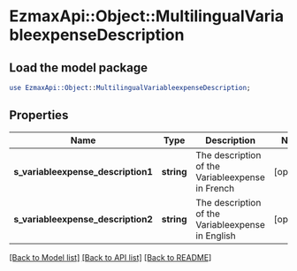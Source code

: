 # EzmaxApi::Object::MultilingualVariableexpenseDescription

## Load the model package
```perl
use EzmaxApi::Object::MultilingualVariableexpenseDescription;
```

## Properties
Name | Type | Description | Notes
------------ | ------------- | ------------- | -------------
**s_variableexpense_description1** | **string** | The description of the Variableexpense in French | [optional] 
**s_variableexpense_description2** | **string** | The description of the Variableexpense in English | [optional] 

[[Back to Model list]](../README.md#documentation-for-models) [[Back to API list]](../README.md#documentation-for-api-endpoints) [[Back to README]](../README.md)


